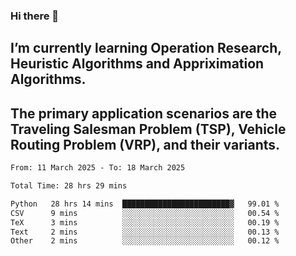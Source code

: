 ### Hi there 👋
## I’m currently learning Operation Research, Heuristic Algorithms and Appriximation Algorithms.
## The primary application scenarios are the Traveling Salesman Problem (TSP), Vehicle Routing Problem (VRP), and their variants.
<!--START_SECTION:waka-->

```txt
From: 11 March 2025 - To: 18 March 2025

Total Time: 28 hrs 29 mins

Python   28 hrs 14 mins  ████████████████████████▓   99.01 %
CSV      9 mins          ░░░░░░░░░░░░░░░░░░░░░░░░░   00.54 %
TeX      3 mins          ░░░░░░░░░░░░░░░░░░░░░░░░░   00.19 %
Text     2 mins          ░░░░░░░░░░░░░░░░░░░░░░░░░   00.13 %
Other    2 mins          ░░░░░░░░░░░░░░░░░░░░░░░░░   00.12 %
```

<!--END_SECTION:waka-->
<!--
**Bookervsky/Bookervsky** is a ✨ _special_ ✨ repository because its `README.md` (this file) appears on your GitHub profile.

Here are some ideas to get you started:

- 🔭 I’m currently working on ...
- 🌱 I’m currently learning ...
- 👯 I’m looking to collaborate on ...
- 🤔 I’m looking for help with ...
- 💬 Ask me about ...
- 📫 How to reach me: ...
- 😄 Pronouns: ...
- ⚡ Fun fact: ...
-->
